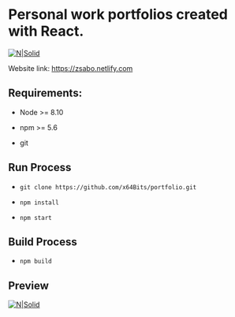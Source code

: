 # Personal work portfolios created with React.

[![N|Solid](https://res.cloudinary.com/jandup/image/upload/v1586204622/portfolio/logo192-dark_kugwp7.png)](https://nodesource.com/products/nsolid)

Website link: https://zsabo.netlify.com

## Requirements:

- Node >= 8.10

- npm >= 5.6

- git

## Run Process

- `git clone https://github.com/x64Bits/portfolio.git`

- `npm install`

- `npm start`

## Build Process

- `npm build`

## Preview

[![N|Solid](https://res.cloudinary.com/jandup/image/upload/v1586204311/portfolio/portfolio-preview_khkeru.png)](https://nodesource.com/products/nsolid)
